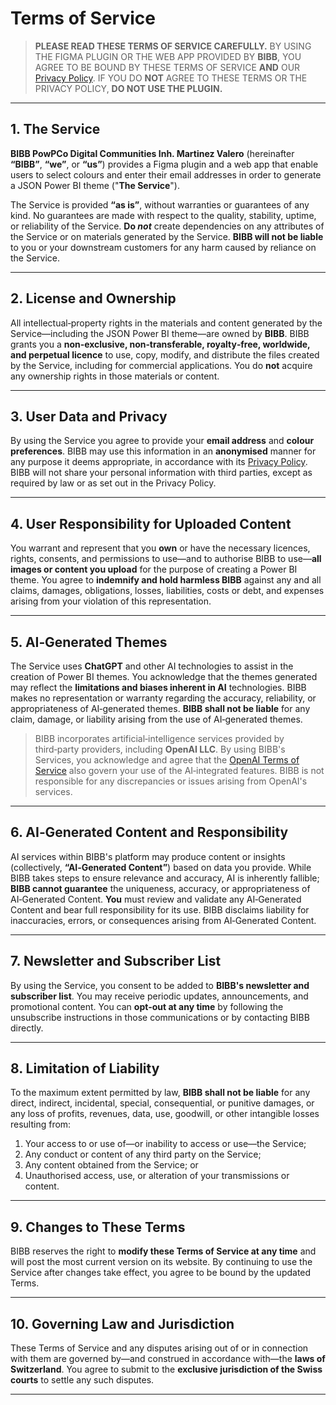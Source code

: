# Terms of Service

> **PLEASE READ THESE TERMS OF SERVICE CAREFULLY.** BY USING THE FIGMA PLUGIN OR THE WEB APP PROVIDED BY **BIBB**, YOU AGREE TO BE BOUND BY THESE TERMS OF SERVICE **AND** OUR [Privacy Policy](./privacy_policy.md). IF YOU DO **NOT** AGREE TO THESE TERMS OR THE PRIVACY POLICY, **DO NOT USE THE PLUGIN.**

---

## 1. The Service

**BIBB PowPCo Digital Communities Inh. Martinez Valero** (hereinafter **“BIBB”**, **“we”**, or **“us”**) provides a Figma plugin and a web app that enable users to select colours and enter their email addresses in order to generate a JSON Power BI theme ("**The Service**").

The Service is provided **“as is”**, without warranties or guarantees of any kind. No guarantees are made with respect to the quality, stability, uptime, or reliability of the Service. **Do _not_** create dependencies on any attributes of the Service or on materials generated by the Service. **BIBB will not be liable** to you or your downstream customers for any harm caused by reliance on the Service.

---

## 2. License and Ownership

All intellectual‑property rights in the materials and content generated by the Service—including the JSON Power BI theme—are owned by **BIBB**. BIBB grants you a **non‑exclusive, non‑transferable, royalty‑free, worldwide, and perpetual licence** to use, copy, modify, and distribute the files created by the Service, including for commercial applications. You do **not** acquire any ownership rights in those materials or content.

---

## 3. User Data and Privacy

By using the Service you agree to provide your **email address** and **colour preferences**. BIBB may use this information in an **anonymised** manner for any purpose it deems appropriate, in accordance with its [Privacy Policy](./privacy_policy.md). BIBB will not share your personal information with third parties, except as required by law or as set out in the Privacy Policy.

---

## 4. User Responsibility for Uploaded Content

You warrant and represent that you **own** or have the necessary licences, rights, consents, and permissions to use—and to authorise BIBB to use—**all images or content you upload** for the purpose of creating a Power BI theme. You agree to **indemnify and hold harmless BIBB** against any and all claims, damages, obligations, losses, liabilities, costs or debt, and expenses arising from your violation of this representation.

---

## 5. AI‑Generated Themes

The Service uses **ChatGPT** and other AI technologies to assist in the creation of Power BI themes. You acknowledge that the themes generated may reflect the **limitations and biases inherent in AI** technologies. BIBB makes no representation or warranty regarding the accuracy, reliability, or appropriateness of AI‑generated themes. **BIBB shall not be liable** for any claim, damage, or liability arising from the use of AI‑generated themes.

> BIBB incorporates artificial‑intelligence services provided by third‑party providers, including **OpenAI LLC**. By using BIBB's Services, you acknowledge and agree that the [OpenAI Terms of Service](https://openai.com/policies/terms-of-use) also govern your use of the AI‑integrated features. BIBB is not responsible for any discrepancies or issues arising from OpenAI's services.

---

## 6. AI‑Generated Content and Responsibility

AI services within BIBB's platform may produce content or insights (collectively, **“AI‑Generated Content”**) based on data you provide. While BIBB takes steps to ensure relevance and accuracy, AI is inherently fallible; **BIBB cannot guarantee** the uniqueness, accuracy, or appropriateness of AI‑Generated Content. **You** must review and validate any AI‑Generated Content and bear full responsibility for its use. BIBB disclaims liability for inaccuracies, errors, or consequences arising from AI‑Generated Content.

---

## 7. Newsletter and Subscriber List

By using the Service, you consent to be added to **BIBB's newsletter and subscriber list**. You may receive periodic updates, announcements, and promotional content. You can **opt‑out at any time** by following the unsubscribe instructions in those communications or by contacting BIBB directly.

---

## 8. Limitation of Liability

To the maximum extent permitted by law, **BIBB shall not be liable** for any direct, indirect, incidental, special, consequential, or punitive damages, or any loss of profits, revenues, data, use, goodwill, or other intangible losses resulting from:

1. Your access to or use of—or inability to access or use—the Service;
2. Any conduct or content of any third party on the Service;
3. Any content obtained from the Service; or
4. Unauthorised access, use, or alteration of your transmissions or content.

---

## 9. Changes to These Terms

BIBB reserves the right to **modify these Terms of Service at any time** and will post the most current version on its website. By continuing to use the Service after changes take effect, you agree to be bound by the updated Terms.

---

## 10. Governing Law and Jurisdiction

These Terms of Service and any disputes arising out of or in connection with them are governed by—and construed in accordance with—the **laws of Switzerland**. You agree to submit to the **exclusive jurisdiction of the Swiss courts** to settle any such disputes.

---
